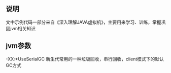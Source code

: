 ## 说明
文中示例代码一部分来自《深入理解JAVA虚拟机》，主要用来学习、训练，掌握巩固jvm相关知识
## jvm参数
-XX:+UseSerialGC 新生代常用的一种垃圾回收，串行回收，client模式下的默认GC方式